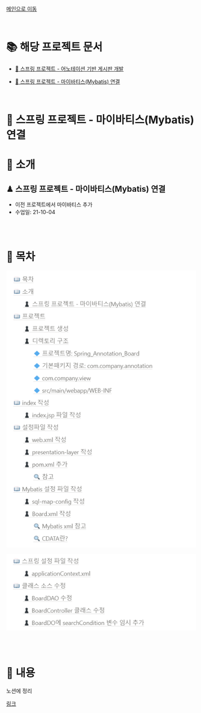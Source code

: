 [메인으로 이동](../../../README.md)

<br>

# 📚 해당 프로젝트 문서

- [📒 스프링 프로젝트 - 어노테이션 기반 게시판 개발](./README.md)

- [📒 스프링 프로젝트 - 마이바티스(Mybatis) 연결](./README2.md)

<br>

# 📒 스프링 프로젝트 - 마이바티스(Mybatis) 연결

# 📖 소개

## ♟ 스프링 프로젝트 - 마이바티스(Mybatis) 연결

- 이전 프로젝트에서 마이바티스 추가
- 수업일: 21-10-04

<br><br>



# 📖 목차 <a id="index">

![](md-images/2021-11-04-02-10-05.png)

![](md-images/2021-11-04-02-10-30.png)

<br><br>

# 📖 내용 <a id="content">

노션에 정리


[링크](https://blushing-scale-c79.notion.site/Mybatis-6803d5ba1bea47279f33b2e9da2a1a19)